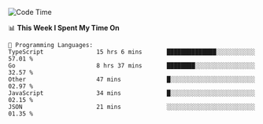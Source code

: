 <!--START_SECTION:waka-->
![Code Time](http://img.shields.io/badge/Code%20Time-573%20hrs%2013%20mins-blue)

📊 **This Week I Spent My Time On** 

```text
💬 Programming Languages: 
TypeScript               15 hrs 6 mins       ██████████████░░░░░░░░░░░   57.01 % 
Go                       8 hrs 37 mins       ████████░░░░░░░░░░░░░░░░░   32.57 % 
Other                    47 mins             █░░░░░░░░░░░░░░░░░░░░░░░░   02.97 % 
JavaScript               34 mins             █░░░░░░░░░░░░░░░░░░░░░░░░   02.15 % 
JSON                     21 mins             ░░░░░░░░░░░░░░░░░░░░░░░░░   01.35 % 
```


<!--END_SECTION:waka-->